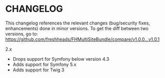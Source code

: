 CHANGELOG
=========

This changelog references the relevant changes (bug/security fixes, enhancements) done in minor versions.
To get the diff between two versions, go to: https://github.com/freshheads/FHMultiSiteBundle/compare/v1.0.0...v1.0.1

2.x

* Drops support for Symfony below version 4.3
* Adds support for Symfony 5.x
* Adds support for Twig 3
